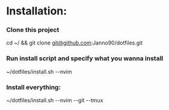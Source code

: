 # Installation:

### Clone this project
cd ~/ && git clone git@github.com:Janno90/dotfiles.git

### Run install script and specify what you wanna install
~/dotfiles/install.sh --nvim

### Install everything:
~/dotfiles/install.sh --nvim --git --tmux
